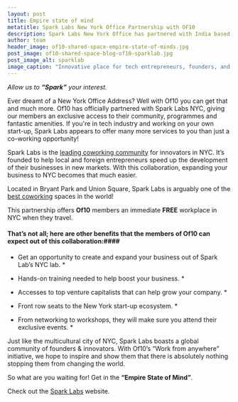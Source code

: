 ```yaml
---
layout: post
title: Empire state of mind
metatitle: Spark Labs New York Office Partnership with OF10
description: Spark Labs New York Office has partnered with India based coworking space OF10. Expanding or doing business in New York has become easier for the OF10 community.
author: team
header_image: of10-shared-space-empire-state-of-minds.jpg
post_image: of10-shared-space-blog-of10-sparklab.jpg
post_image_alt: sparklab
image_caption: "Innovative place for tech entrepreneurs, founders, and innovators."
---
```


*Allow us to **“Spark”** your interest.*

Ever dreamt of a New York Office Address? Well with Of10 you can get that and much more. Of10 has officially partnered with Spark Labs NYC, giving our members an exclusive access to   their   community,   programmes   and   fantastic   amenities.  If  you're   in   tech   industry   and working on your own start-up, Spark Labs appears to offer many more services to you than just a co-working opportunity!

Spark Labs is the [leading coworking community](https://of10.in/community/) for innovators in NYC. It’s founded to help local and foreign entrepreneurs speed up the development of their businesses in new markets. With this collaboration, expanding your business to NYC becomes that much easier.

Located in Bryant Park and Union Square, Spark Labs is arguably one of the [best coworking](https://of10.in) spaces in the world!

This partnership offers  **Of10**  members  an immediate **FREE** workplace in NYC when they travel.

#### That’s not all; here are other benefits that the members of Of10 can expect out of this collaboration:####

* Get an opportunity to create and expand your business out of Spark Lab’s NYC lab. *

* Hands-on training needed to help boost your business. *

* Accesses to top venture capitalists that can help grow your company. *

* Front row seats to the New York start-up ecosystem. *

* From networking to workshops, they will make sure you attend their exclusive events. *

Just like the multicultural city of NYC, Spark Labs boasts a global community of founders & innovators. With Of10’s  “Work from anywhere”  initiative, we hope to inspire and show them that there is absolutely nothing stopping them from changing the world.


So what are you waiting for! Get in the **“Empire State of Mind”**.

Check out the [Spark Labs](https://www.spark-labs.co/en) website.
